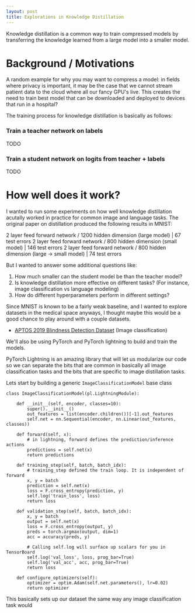 ```yaml
---
layout: post
title: Explorations in Knowledge Distillation
---
```


Knowledge distillation is a common way to train compressed models by transferring the knowledge learned from a large model into a smaller model.

# Background / Motivations
A random example for why you may want to compress a model: in fields where privacy is important, it may be the case that we cannot stream patient data to the cloud where all our fancy GPU's live. This creates the need to train best model that can be downloaded and deployed to devices that run in a hospital?

The training process for knowledge distillation is basically as follows:

### Train a teacher network on labels
TODO

### Train a student network on logits from teacher + labels
TODO

# How well does it work?

I wanted to run some experiments on how well knowledge distillation acutally worked in practice for common image and language tasks. The original paper on distillation produced the following results in MNIST:

2 layer feed forward network / 1200 hidden dimension (large model)          | 67 test errors
2 layer feed forward network / 800 hidden dimension  (small model)          | 146 test errors
2 layer feed forward network / 800 hidden dimension  (large -> small model) | 74 test errors

But I wanted to answer some additional questions like:
1. How much smaller can the student model be than the teacher model?
2. Is knowledge distillation more effective on different tasks? (For instance, image classification vs language modeling)
3. How do different hyperparameters perform in different settings?

Since MNIST is known to be a fairly weak baseline, and I wanted to explore datasets in the medical space anyways, I thought maybe this would be a good chance to play around with a couple datasets.
- [APTOS 2019 Blindness Detection Dataset](https://www.kaggle.com/c/aptos2019-blindness-detection/data) (Image classification)

We'll also be using PyTorch and PyTorch lightning to build and train the models.

PyTorch Lightning is an amazing library that will let us modularize our code so we can separate the bits that are common in basically all image classification tasks and the bits that are specific to image distillation tasks.

Lets start by building a generic `ImageClassificationModel` base class

```
class ImageClassificationModel(pl.LightningModule):

    def __init__(self, encoder, classes=10):
        super().__init__()
        out_features = list(encoder.children())[-1].out_features
        self.net = nn.Sequential(encoder, nn.Linear(out_features, classes))

    def forward(self, x):
        # in lightning, forward defines the prediction/inference actions
        predictions = self.net(x)
        return predictions

    def training_step(self, batch, batch_idx):
        # training_step defined the train loop. It is independent of forward
        x, y = batch
        prediction = self.net(x)
        loss = F.cross_entropy(prediction, y)
        self.log('train_loss', loss)
        return loss

    def validation_step(self, batch, batch_idx):
        x, y = batch
        output = self.net(x)
        loss = F.cross_entropy(output, y)
        preds = torch.argmax(output, dim=1)
        acc = accuracy(preds, y)

        # Calling self.log will surface up scalars for you in TensorBoard
        self.log('val_loss', loss, prog_bar=True)
        self.log('val_acc', acc, prog_bar=True)
        return loss

    def configure_optimizers(self):
        optimizer = optim.Adam(self.net.parameters(), lr=0.02)
        return optimizer
```

This basically sets up our dataset the same way any image classification task would 